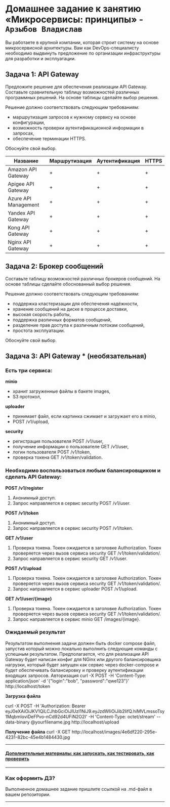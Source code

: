 
# Домашнее задание к занятию «Микросервисы: принципы» - `Арзыбов Владислав`

Вы работаете в крупной компании, которая строит систему на основе микросервисной архитектуры.
Вам как DevOps-специалисту необходимо выдвинуть предложение по организации инфраструктуры для разработки и эксплуатации.

## Задача 1: API Gateway 

Предложите решение для обеспечения реализации API Gateway. Составьте сравнительную таблицу возможностей различных программных решений. На основе таблицы сделайте выбор решения.

Решение должно соответствовать следующим требованиям:
- маршрутизация запросов к нужному сервису на основе конфигурации,
- возможность проверки аутентификационной информации в запросах,
- обеспечение терминации HTTPS.

Обоснуйте свой выбор.

|Название|Маршрутизация|Аутентификация|HTTPS|
|--|--|--|--|
|Amazon API Gateway|+|+|+|
|Apigee API Gateway|+|+|+|
|Azure API Management|+|+|+|
|Yandex API Gateway|+|+|+|
|Kong API Gateway|+|+|+|
|Nginx API Gateway|+|+|+|




## Задача 2: Брокер сообщений

Составьте таблицу возможностей различных брокеров сообщений. На основе таблицы сделайте обоснованный выбор решения.

Решение должно соответствовать следующим требованиям:
- поддержка кластеризации для обеспечения надёжности,
- хранение сообщений на диске в процессе доставки,
- высокая скорость работы,
- поддержка различных форматов сообщений,
- разделение прав доступа к различным потокам сообщений,
- простота эксплуатации.

Обоснуйте свой выбор.

## Задача 3: API Gateway * (необязательная)

### Есть три сервиса:

**minio**
- хранит загруженные файлы в бакете images,
- S3 протокол,

**uploader**
- принимает файл, если картинка сжимает и загружает его в minio,
- POST /v1/upload,

**security**
- регистрация пользователя POST /v1/user,
- получение информации о пользователе GET /v1/user,
- логин пользователя POST /v1/token,
- проверка токена GET /v1/token/validation.

### Необходимо воспользоваться любым балансировщиком и сделать API Gateway:

**POST /v1/register**
1. Анонимный доступ.
2. Запрос направляется в сервис security POST /v1/user.

**POST /v1/token**
1. Анонимный доступ.
2. Запрос направляется в сервис security POST /v1/token.

**GET /v1/user**
1. Проверка токена. Токен ожидается в заголовке Authorization. Токен проверяется через вызов сервиса security GET /v1/token/validation/.
2. Запрос направляется в сервис security GET /v1/user.

**POST /v1/upload**
1. Проверка токена. Токен ожидается в заголовке Authorization. Токен проверяется через вызов сервиса security GET /v1/token/validation/.
2. Запрос направляется в сервис uploader POST /v1/upload.

**GET /v1/user/{image}**
1. Проверка токена. Токен ожидается в заголовке Authorization. Токен проверяется через вызов сервиса security GET /v1/token/validation/.
2. Запрос направляется в сервис minio GET /images/{image}.

### Ожидаемый результат

Результатом выполнения задачи должен быть docker compose файл, запустив который можно локально выполнить следующие команды с успешным результатом.
Предполагается, что для реализации API Gateway будет написан конфиг для NGinx или другого балансировщика нагрузки, который будет запущен как сервис через docker-compose и будет обеспечивать балансировку и проверку аутентификации входящих запросов.
Авторизация
curl -X POST -H 'Content-Type: application/json' -d '{"login":"bob", "password":"qwe123"}' http://localhost/token

**Загрузка файла**

curl -X POST -H 'Authorization: Bearer eyJ0eXAiOiJKV1QiLCJhbGciOiJIUzI1NiJ9.eyJzdWIiOiJib2IifQ.hiMVLmssoTsy1MqbmIoviDeFPvo-nCd92d4UFiN2O2I' -H 'Content-Type: octet/stream' --data-binary @yourfilename.jpg http://localhost/upload

**Получение файла**
curl -X GET http://localhost/images/4e6df220-295e-4231-82bc-45e4b1484430.jpg

---

#### [Дополнительные материалы: как запускать, как тестировать, как проверить](https://github.com/netology-code/devkub-homeworks/tree/main/11-microservices-02-principles)

---

### Как оформить ДЗ?

Выполненное домашнее задание пришлите ссылкой на .md-файл в вашем репозитории.

---
